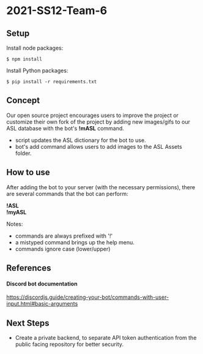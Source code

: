 # 2021-SS12-Team-6

## Setup
Install node packages:
```
$ npm install
```

Install Python packages: 
```
$ pip install -r requirements.txt
```

## Concept
Our open source project encourages users to improve the project or customize their own fork of the project by adding new images/gifs to our ASL database with the bot's __!mASL__ command.  

- script updates the ASL dictionary for the bot to use. 
- bot's add command allows users to add images to the ASL Assets folder.

## How to use
After adding the bot to your server (with the necessary permissions), there are several commands that the bot can perform:

__!ASL__  
__!myASL__


Notes: 
- commands are always prefixed with '!'
- a mistyped command brings up the help menu. 
- commands ignore case (lower/upper)

## References

#### Discord bot documentation
https://discordjs.guide/creating-your-bot/commands-with-user-input.html#basic-arguments  


## Next Steps
- Create a private backend, to separate API token authentication from the public facing repository for better security.
